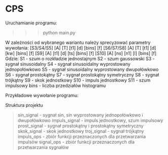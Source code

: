 # CPS

Uruchamianie programu:
>>> python main.py

W zależności od wybranego wariantu należy sprecyzować parametry wywołania:
[S3/S4/S5] [A] [T] [t1] [d] [bins] [f]
[S6/S7/S8] [A] [T] [t1] [d] [kw] [bins] [f]
[S9] [A] [t1] [d] [ts] [bins] [f] 
[S10] [A] [ns] [n1] [l] [bins] [f]
Gdzie:
S1 - szum o rozkładzie jednostajnym
S2 - szum gaussowski
S3 - sygnał sinusoidalny
S4 - sygnał sinusoidalny wyprostowany jednopołówkowo
S5 - sygnał sinusoidalny wyprostowany dwupołówkowo
S6 - sygnał prostokątny
S7 - sygnał prostokątny symetryczny
S8 - sygnał trójkątny
S9 - skok jednostkowy
S10 - impuls jednostkowy
S11 - szum impulsowy
bins - liczba przedziałów histogramu 

Przykładowe wywołanie programu:

Struktura projektu 
> sin_signal - sygnał sin, sin wyprostowany jednopołówkowo i dwupołówkowo
> impuls_signal - impuls jednostkowy, szum impulsowy
> prost_signal - sygnał prostokątny i prostokątny symetryczny
> skok_signal - skok jednostkowy
> troj_signal - sygnał trójkątny
> impuls_ops - zbiór funkcji przeznaczonych dla przetwarzania impulsów
> signal_ops - zbiór funkcji przeznaczonych dla przetwarzania sygnałów
